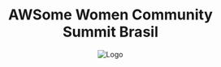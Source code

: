 <h1 align="center">AWSome Women Community Summit Brasil</h1>
<div align="center"> 
  
![Logo](https://ug-mg.s3.us-east-2.amazonaws.com/logo-mULHERES.png)

</div>

